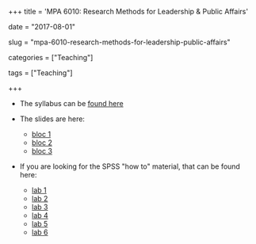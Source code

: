 +++
title = 'MPA 6010: Research Methods for Leadership & Public Affairs'

date = "2017-08-01"

slug =  "mpa-6010-research-methods-for-leadership-public-affairs"

categories = ["Teaching"]

tags = ["Teaching"]

+++

- The syllabus can be [found here](https://aniruhil.org/static/teaching/mpa1/syllabus.pdf)

- The slides are here: 
  - [bloc 1](https://aniruhil.org/static/teaching/mpa1/slides/mpa60101.pdf) 
  - [bloc 2](https://aniruhil.org/static/teaching/mpa1/slides/mpa60102.pdf)   
  - [bloc 3](https://aniruhil.org/static/teaching/mpa1/slides/mpa60103.pdf)  
 
- If you are looking for the SPSS "how to" material, that can be found here:
  - [lab 1](https://aniruhil.org/static/teaching/mpa1/labs/SPSS_Tutorial_01.html)
  - [lab 2](https://aniruhil.org/static/teaching/mpa1/labs/SPSS_Tutorial_02.html)
  - [lab 3](https://aniruhil.org/static/teaching/mpa1/labs/SPSS_Tutorial_03.html)
  - [lab 4](https://aniruhil.org/static/teaching/mpa1/labs/SPSS_Tutorial_04.html)  
  - [lab 5](https://aniruhil.org/static/teaching/mpa1/labs/SPSS_Tutorial_05.html)  
  - [lab 6](https://aniruhil.org/static/teaching/mpa1/labs/SPSS_Tutorial_06.html)


